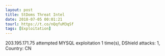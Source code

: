 ```yaml
---
layout: post
title: StDoms Threat Intel
date: 2018-07-05 00:01:21
tourl: https://t.co/nQqfuM3qSf
tags: [Exploitation]
---
```

203.195.171.75 attempted MYSQL exploitation 1 time(s), DShield attacks: 1, Country: CN